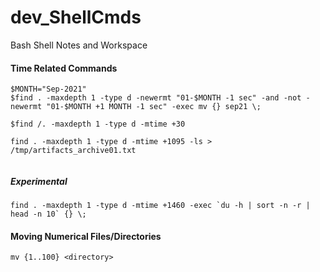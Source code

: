 # dev_ShellCmds
Bash Shell Notes and Workspace

#### Time Related Commands
```
$MONTH="Sep-2021"
$find . -maxdepth 1 -type d -newermt "01-$MONTH -1 sec" -and -not -newermt "01-$MONTH +1 MONTH -1 sec" -exec mv {} sep21 \;

$find /. -maxdepth 1 -type d -mtime +30

find . -maxdepth 1 -type d -mtime +1095 -ls > /tmp/artifacts_archive01.txt
 
```

##### Experimental
```
find . -maxdepth 1 -type d -mtime +1460 -exec `du -h | sort -n -r | head -n 10` {} \;
```

#### Moving Numerical Files/Directories
```
mv {1..100} <directory>
```
